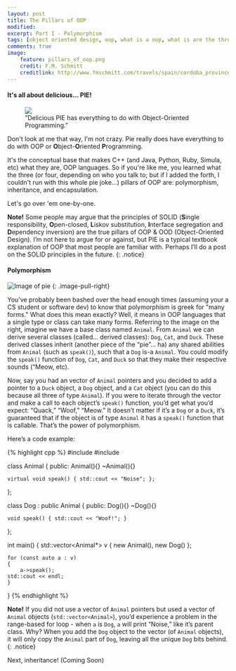 ```yaml
---
layout: post
title: The Pillars of OOP
modified:
excerpt: Part I - Polymorphism
tags: [object oriented design, oop, what is a oop, what is are the three pillars of object oriented design, encapsulation, polymorpish, inheritance, oop in c++, PIE, three pillars of oop, tutorial on OOP, programming, programming languages]
comments: true
image:
    feature: pillars_of_oop.png
    credit: F.M. Schmitt
    creditlink: http://www.fmschmitt.com/travels/spain/cordoba_province/cordoba-mosque/FirstExpansion.html
---
```


#### It's all about delicious… PIE!

<figure>
    <a href="http://www.epicurious.com/images/articlesguides/seasonalcooking/winter/key-lime-pie.jpg"><img src="http://www.epicurious.com/images/articlesguides/seasonalcooking/winter/key-lime-pie.jpg"></a>
    <figcaption>”Delicious PIE has everything to do with Object-Oriented Programming.”</figcaption>
</figure>

Don't look at me that way, I'm not crazy. Pie really does have everything to do with OOP or **O**bject-**O**riented **P**rogramming. 

It's the conceptual base that makes C++ (and Java, Python, Ruby, Simula, etc) what they are, OOP languages. So if you're like me, you learned what the three (or four, depending on who you talk to; but if I added the forth, I couldn't run with this whole pie joke...) pillars of OOP are: polymorphism, inheritance, and encapsulation.

Let's go over 'em one-by-one.

**Note!** Some people may argue that the principles of SOLID (**S**ingle responsibility, **O**pen-closed, **L**iskov substitution, **I**nterface segregation and **D**ependency inversion) are the true pillars of OOP & OOD (Object-Oriented Design). I’m not here to argue for or against, but PIE is a typical textbook explanation of OOP that most people are familiar with. Perhaps I’ll do a post on the SOLID principles in the future.
{: .notice} 

#### Polymorphism

![Image of pie](http://www.mrlamont.com/uploads/1/7/0/2/17021682/833771300.gif)
{: .image-pull-right}

You’ve probably been bashed over the head enough times (assuming your a CS student or software dev) to know that polymorphism is greek for "many forms." What does this mean exactly? Well, it means in OOP languages that a single type or class can take many forms. Referring to the image on the right, imagine we have a base class named `Animal`. From `Animal` we can derive several classes (called… derived classes): `Dog`, `Cat`, and `Duck`. These derived classes inherit (another piece of the “pie”… ha) any shared abilities from `Animal` (such as `speak()`), such that a `Dog` is-a `Animal`. You could modify the `speak()` function of `Dog`, `Cat`, and `Duck` so that they make their respective sounds (“Meow, etc). 

Now, say you had an vector of `Animal` pointers and you decided to add a pointer to a `Duck` object, a `Dog` object, and a `Cat` object (you can do this because all three of type `Animal`). If you were to iterate through the vector and make a call to each object’s `speak()` function, you’d get what you’d expect: “Quack,” “Woof,” “Meow.” It doesn’t matter if it’s a `Dog` or a `Duck`, it’s guaranteed that if the object is of type `Animal` it has a `speak()` function that is callable. That’s the power of polymorphism.

Here’s a code example:

{% highlight cpp %}
#include <iostream>
#include <vector>

class Animal
{
public:
    Animal(){}
    ~Animal(){}

    virtual void speak() { std::cout << "Noise"; };
};

class Dog : public Animal
{
public:
    Dog(){}
    ~Dog(){}

    void speak() { std::cout << "Woof!"; }
};

int main() {
    std::vector<Animal*> v { new Animal(), new Dog() };

    for (const auto a : v)
    {
        a->speak();
	std::cout << endl;
    }
}
{% endhighlight %}

**Note!** If you did not use a vector of `Animal` pointers but used a vector of `Animal` objects (`std::vector<Animal>`), you’d experience a problem in the range-based for loop - when `a` is `Dog`, `a` will print “Noise,” like it’s parent class. Why? When you add the `Dog` object to the vector (of `Animal` objects), it will only copy the `Animal` part of `Dog`, leaving all the unique `Dog` bits behind. 
{: .notice} 

Next, inheritance! (Coming Soon)